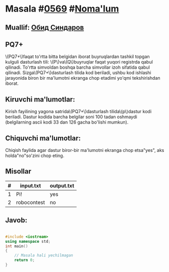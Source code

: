 
<h1>Masala #<a href="https://robocontest.uz/tasks/0569">0569</a> #<a href="https://robocontest.uz/tasks?category=1">Noma'lum</a></h1>
<h2> Muallif: <a href="https://robocontest.uz/profile/thecr4sh">Обид Синдаров</a></h2>
<h2>PQ7+</h2>
<p>\(PQ7+\)faqat to'rtta bitta belgidan iborat buyruqlardan tashkil topgan kulguli dasturlash tili:
\(P\)va\(Q\)buyruqlar faqat yuqori registrda qabul qilinadi. To'rtta simvoldan boshqa barcha simvollar izoh sifatida qabul qilinadi.
Sizga\(PQ7+\)dasturlash tilida kod beriladi, ushbu kod ishlashi jarayonida biron bir ma'lumotni ekranga chop etadimi yo'qmi tekshirishdan iborat.</p>
<h2>Kiruvchi ma'lumotlar:</h2>
<p>Kirish fayilining yagona satrida\(PQ7+\)dasturlash tilida\(p\)dastur kodi beriladi. Dastur kodida barcha belgilar soni 100 tadan oshmaydi (belgilarning ascii kodi 33 dan 126 gacha bo'lishi mumkun).</p>
<h2>Chiquvchi ma'lumotlar:</h2>
<p>Chiqish faylida agar dastur biror-bir ma'lumotni ekranga chop etsa"yes", aks holda"no"so'zini chop eting.</p>
<h2>Misollar</h2>
<table>
    <thead>
        <tr>
            <th>#</th>
            <th>input.txt</th>
            <th>output.txt</th>
        </tr>
    </thead>
    <tbody>
            <tr>
                <td>1</td>
                <td>Pi!</td>
                <td>yes</td>
            </tr>
            <tr>
                <td>2</td>
                <td>robocontest</td>
                <td>no</td>
            </tr>
    </tbody>
    </table>
    
<h2>Javob:</h2>

######
```cpp
#include <iostream>
using namespace std;
int main()
{
    // Masala hali yechilmagan
    return 0;
}
```

